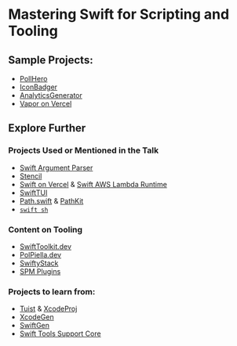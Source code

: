 # Mastering Swift for Scripting and Tooling

## Sample Projects:

* [PollHero](https://github.com/natanrolnik/pollhero)
* [IconBadger](IconBadger)
* [AnalyticsGenerator](https://github.com/natanrolnik/SH-24-Analytics)
* [Vapor on Vercel](https://github.com/natanrolnik/SH-24-VaporOnVercel)

## Explore Further

### Projects Used or Mentioned in the Talk

* [Swift Argument Parser](https://github.com/apple/swift-argument-parser)
* [Stencil](https://github.com/stencilproject/Stencil)
* [Swift on Vercel](https://github.com/swift-cloud/Vercel) & [Swift AWS Lambda Runtime](https://github.com/swift-server/swift-aws-lambda-runtime)
* [SwiftTUI](https://github.com/rensbreur/SwiftTUI)
* [Path.swift](https://github.com/mxcl/Path.swift) & [PathKit](https://github.com/kylef/PathKit)
* [`swift sh`](https://github.com/mxcl/swift-sh)

### Content on Tooling

* [SwiftToolkit.dev](https://SwiftToolkit.dev)
* [PolPiella.dev](https://www.polpiella.dev)
* [SwiftyStack](https://www.swiftystack.com/)
* [SPM Plugins](https://github.com/apple/swift-package-manager/blob/main/Documentation/Plugins.md)

### Projects to learn from:
* [Tuist](https://github.com/tuist/tuist) & [XcodeProj](https://github.com/tuist/XcodeProj)
* [XcodeGen](https://github.com/yonaskolb/XcodeGen)
* [SwiftGen](https://github.com/SwiftGen/SwiftGen)
* [Swift Tools Support Core](https://github.com/apple/swift-tools-support-core)